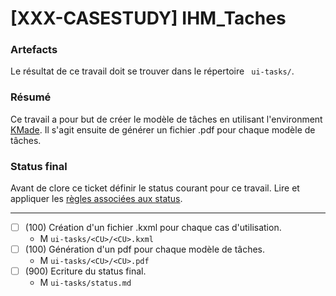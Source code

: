 [XXX-CASESTUDY] IHM_Taches
===========================================================

### Artefacts
Le résultat de ce travail doit se trouver dans le répertoire
`` ui-tasks/``.

### Résumé
Ce travail a pour but de créer le modèle de tâches en utilisant
l'environment [KMade](https://forge.lias-lab.fr/projects/kmade/wiki).
Il s'agit ensuite de générer un fichier .pdf pour chaque modèle de 
tâches. 

### Status final

Avant de clore ce ticket définir le status courant pour ce travail.
Lire et appliquer les [règles associées aux status](https://modelscript.readthedocs.io/en/latest/methods/status.html#rules).

________

- [ ] (100) Création d'un fichier .kxml pour chaque cas d'utilisation.
    - M ``ui-tasks/<CU>/<CU>.kxml``
- [ ] (100) Génération d'un pdf pour chaque modèle de tâches.
    - M ``ui-tasks/<CU>/<CU>.pdf``    
- [ ] (900) Ecriture du status final.
    - M ``ui-tasks/status.md``
